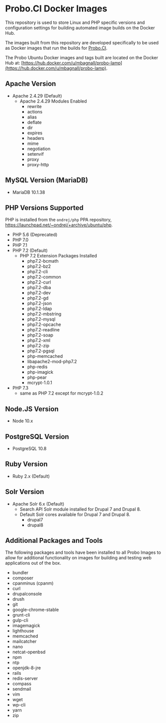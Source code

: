 # Probo.CI Docker Images

This repository is used to store Linux and PHP specific versions and configuration settings for building automated image builds on the Docker Hub.

The images built from this repository are developed specifically to be used as Docker images that run the builds for [Probo.CI](https://probo.ci).

The Probo Ubuntu Docker images and tags built are located on the Docker Hub at: [https://hub.docker.com/u/mbagnall/probo-lamp](https://hub.docker.com/u/mbagnall/probo-lamp).

## Apache Version
- Apache 2.4.29 (Default)
  - Apache 2.4.29 Modules Enabled
    - rewrite
    - actions
    - alias
    - deflate
    - dir
    - expires
    - headers
    - mime
    - negotiation
    - setenvif
    - proxy
    - proxy-http

## MySQL Version (MariaDB)
- MariaDB 10.1.38

## PHP Versions Supported
PHP is installed from the `ondrej/php` PPA repository, https://launchpad.net/~ondrej/+archive/ubuntu/php.

- PHP 5.6 (Deprecated)
- PHP 7.0
- PHP 7.1
- PHP 7.2 (Default)
  - PHP 7.2 Extension Packages Installed
    - php7.2-bcmath
    - php7.2-bz2
    - php7.2-cli
    - php7.2-common
    - php7.2-curl
    - php7.2-dba
    - php7.2-dev
    - php7.2-gd
    - php7.2-json
    - php7.2-ldap
    - php7.2-mbstring
    - php7.2-mysql
    - php7.2-opcache
    - php7.2-readline
    - php7.2-soap
    - php7.2-xml
    - php7.2-zip
    - php7.2-pgsql
    - php-memcached
    - libapache2-mod-php7.2
    - php-redis
    - php-imagick
    - php-pear
    - mcrypt-1.0.1
- PHP 7.3
	- same as PHP 7.2 except for mcrypt-1.0.2

## Node.JS Version
- Node 10.x

## PostgreSQL Version
- PostgreSQL 10.8

## Ruby Version
- Ruby 2.x (Default)

## Solr Version
- Apache Solr 6.x (Default)
  - Search API Solr module installed for Drupal 7 and Drupal 8.
  - Default Solr cores available for Drupal 7 and Drupal 8.
    - drupal7
    - drupal8

## Additional Packages and Tools
The following packages and tools have been installed to all Probo Images to allow for additional functionality on images for building and testing web applications out of the box.

- bundler
- composer
- cpanminus (cpanm)
- curl
- drupalconsole
- drush
- git
- google-chrome-stable
- grunt-cli
- gulp-cli
- imagemagick
- lighthouse
- memcached
- mailcatcher
- nano
- netcat-openbsd
- npm
- ntp
- openjdk-8-jre
- rails
- redis-server
- compass
- sendmail
- vim
- wget
- wp-cli
- yarn
- zip

